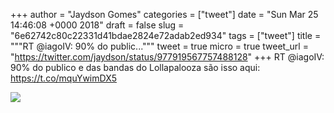 
+++
author = "Jaydson Gomes"
categories = ["tweet"]
date = "Sun Mar 25 14:46:08 +0000 2018"
draft = false
slug = "6e62742c80c22331d41bdae2824e72adab2ed934"
tags = ["tweet"]
title = """RT @iagoIV: 90% do public..."""
tweet = true
micro = true
tweet_url = "https://twitter.com/jaydson/status/977919567757488128"
+++
RT @iagoIV: 90% do publico e das bandas do Lollapalooza são isso aqui: https://t.co/mquYwimDX5

![](/images/tweet-media/977919567757488128-undefined)